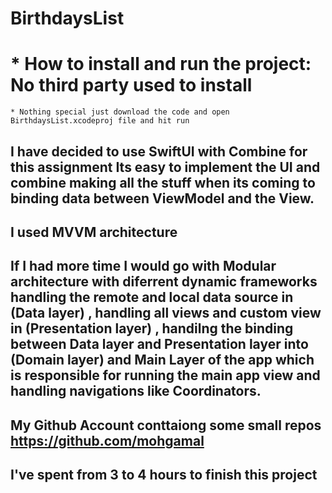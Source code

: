 # BirthdaysList

# * How to install and run the project: No third party used to install
    * Nothing special just download the code and open BirthdaysList.xcodeproj file and hit run
     

    
## I have decided to use SwiftUI with Combine for this assignment Its easy to implement the UI and combine making all the stuff when its coming to binding data between ViewModel and the View.

## I used MVVM architecture 

## If I had more time I would go with Modular architecture with diferrent dynamic frameworks handling the remote and local data source in (Data layer) , handling all views and custom view in (Presentation layer) , handilng the binding between Data layer and Presentation layer into (Domain layer) and Main Layer of the app which is responsible for running the main app view and handling navigations like Coordinators.

## My Github Account conttaiong some small repos https://github.com/mohgamal 

## I've spent from 3 to 4 hours to finish this project
